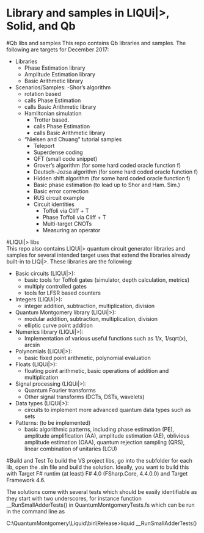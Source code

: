 Library and samples in LIQUi|>, Solid, and Qb
=============================================

#Qb libs and samples
This repo contains Qb libraries and samples. The following are targets for December 2017: 
- Libraries
  - Phase Estimation library
  - Amplitude Estimation library
  - Basic Arithmetic library  
- Scenarios/Samples:
  -Shor’s algorithm
    - rotation based
    - calls Phase Estimation
    - calls Basic Arithmetic library
  - Hamiltonian simulation
    - Trotter based.  
    - calls Phase Estimation 
    - calls Basic Arithmetic library
  - “Nielsen and Chuang” tutorial samples
    - Teleport
    - Superdense coding
    - QFT (small code snippet)
    - Grover’s algorithm (for some hard coded oracle function f)
    - Deutsch-Jozsa algorithm (for some hard coded oracle function f)
    - Hidden shift algorithm (for some hard coded oracle function f)
    - Basic phase estimation (to lead up to Shor and Ham. Sim.)
    - Basic error correction
    - RUS circuit example
    - Circuit identities
      - Toffoli via Cliff + T
      - Phase Toffoli via Cliff + T
      - Multi-target CNOTs
      - Measuring an operator 
              
#LIQUi|> libs  
This repo also contains LIQUi|> quantum circuit generator libraries and samples for several intended target uses that 
extend the libraries already built-in to LIQi|>. These libraries are the following:
- Basic circuits (LIQUi|>): 
  - basic tools for Toffoli gates (simulator, depth calculation, metrics)
  - multiply controlled gates
  - tools for LFSR based counters
- Integers (LIQUi|>): 
  - integer addition, subtraction, multiplication, division
- Quantum Montgomery library (LIQUi|>): 
  - modular addition, subtraction, multiplication, division
  - elliptic curve point addition
- Numerics library (LIQUi|>): 
  - Implementation of various useful functions such as 1/x, 1/sqrt(x), arcsin
- Polynomials (LIQUi|>): 
  - basic fixed point arithmetic, polynomial evaluation
- Floats (LIQUi|>):  
  - floating point arithmetic, basic operations of addition and multiplication
- Signal processing (LIQUi|>): 
  - Quantum Fourier transforms
  - Other signal transforms (DCTs, DSTs, wavelets)
- Data types (LIQUi|>): 
  - circuits to implement more advanced quantum data types such as sets
- Patterns: (to be implemented)
  - basic algorithmic patterns, including phase estimation (PE), amplitude amplification (AA), amplitude estimation (AE),
    oblivious amplitude estimation (OAA), quantum rejection sampling (QRS), linear combination of unitaries (LCU)

#Build and Test
To build the VS project libs, go into the subfolder for each lib, open the .sln file and build the solution. Ideally, you want to build this with Target F# runtim (at least) F# 4.0 (FSharp.Core, 4.4.0.0) and Target Framework 4.6. 

The solutions come with several tests which should be easily identifiable as they start with two underscores, for instance function __RunSmallAdderTests() in QuantumMontgomeryTests.fs which can be run in the command line as

C:\QuantumMontgomery\Liquid\bin\Release>liquid __RunSmallAdderTests()

